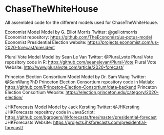 # ChaseTheWhiteHouse
All assembled code for the different models used for ChaseTheWhiteHouse. 

Economist Model
Model by G. Elliot Morris
Twitter: @gelliotmorris
Economist repository: https://github.com/TheEconomist/us-potus-model
Economist Presidential Election website: https://projects.economist.com/us-2020-forecast/president

Plural Vote Model
Model by Sean Le Van
Twitter: @Plural_vote
Plural Vote repository code in R: https://github.com/seanelevan/Plural-Vote
Plural Vote Website: http://www.pluralvote.com/article/2020-forecast/

Princeton Election Consortium Model
Model by Dr. Sam Wang
Twitter: @SamWangPhD
Princeton Election Consortium repository code in Matlab: https://github.com/Princeton-Election-Consortium/data-backend
Princeton Election Consortium Website: https://election.princeton.edu/category/2020-election/

JHKForecasts Model
Model by Jack Kersting
Twitter: @JHKersting
JHKForecasts repositroy code in JavaScript: https://github.com/bgrogers/jhkforecasts/tree/master/presidential-forecast
JHKForecasts Website: https://projects.jhkforecasts.com/presidential-forecast/
